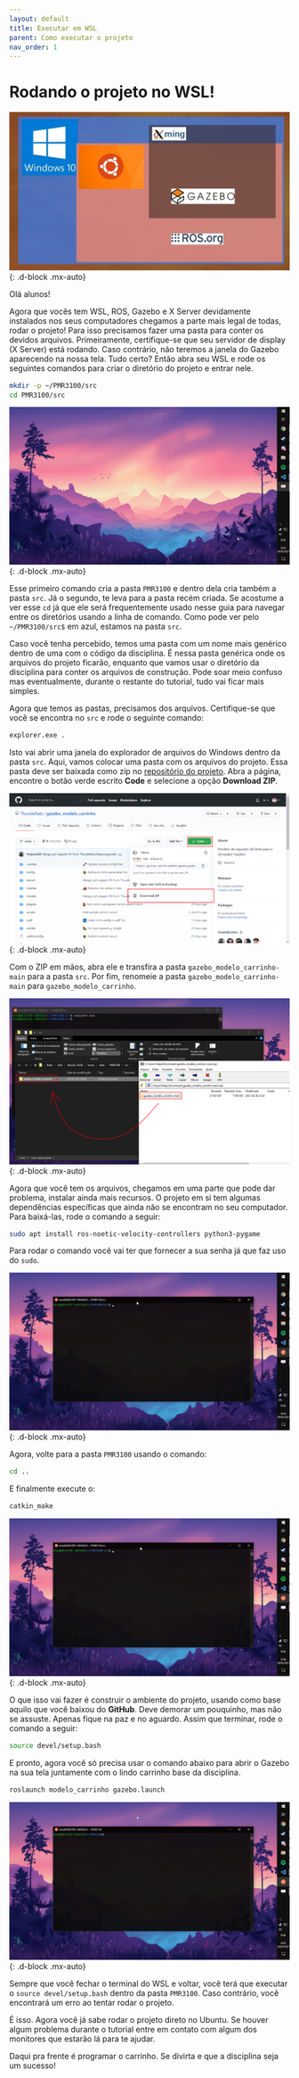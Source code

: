 ```yaml
---
layout: default
title: Executar em WSL
parent: Como executar o projeto
nav_order: 1
---
```


# Rodando o projeto no WSL!

![WSL + ROS Diagram](../assets/img/RunWSL/Cover.jpg){: .d-block .mx-auto}

Olá alunos!

Agora que vocês tem WSL, ROS, Gazebo e X Server devidamente instalados nos seus computadores chegamos a parte mais legal de todas, rodar o projeto! Para isso precisamos fazer uma pasta para conter os devidos arquivos. Primeiramente, certifique-se que seu servidor de display (X Server) está rodando. Caso contrário, não teremos a janela do Gazebo aparecendo na nossa tela. Tudo certo? Então abra seu WSL e rode os seguintes comandos para criar o diretório do projeto e entrar nele.

```bash
mkdir -p ~/PMR3100/src
cd PMR3100/src
```

![Creating directory](../assets/gif/RunWSL/Creating_directory.gif){: .d-block .mx-auto}

Esse primeiro comando cria a pasta ```PMR3100``` e dentro dela cria também a pasta ```src```. Já o segundo, te leva para a pasta recém criada. Se acostume a ver esse ```cd``` já que ele será frequentemente usado nesse guia para navegar entre os diretórios usando a linha de comando. Como pode ver pelo ```~/PMR3100/src$``` em azul, estamos na pasta ```src```.

Caso você tenha percebido, temos uma pasta com um nome mais genérico dentro de uma com o código da disciplina. É nessa pasta genérica onde os arquivos do projeto ficarão, enquanto que vamos usar o diretório da disciplina para conter os arquivos de construção. Pode soar meio confuso mas eventualmente, durante o restante do tutorial, tudo vai ficar mais simples.

Agora que temos as pastas, precisamos dos arquivos. Certifique-se que você se encontra no ```src``` e rode o seguinte comando:

```bash
explorer.exe .
```

Isto vai abrir uma janela do explorador de arquivos do Windows dentro da pasta ```src```. Aqui, vamos colocar uma pasta com os arquivos do projeto. Essa pasta deve ser baixada como zip no [repositório do projeto](https://github.com/ThundeRatz/gazebo_modelo_carrinho). Abra a página, encontre o botão verde escrito **Code** e selecione a opção **Download ZIP**.

![Dowloading Repo](../assets/img/RunCommon/GitHub_Download.png){: .d-block .mx-auto}

Com o ZIP em mãos, abra ele e transfira a pasta ```gazebo_modelo_carrinho-main``` para a pasta ```src```. Por fim, renomeie a pasta ```gazebo_modelo_carrinho-main``` para ```gazebo_modelo_carrinho```.

![Transfering Repo](../assets/img/RunWSL/Transfering_Repo.png){: .d-block .mx-auto}

Agora que você tem os arquivos, chegamos em uma parte que pode dar problema, instalar ainda mais recursos. O projeto em si tem algumas dependências específicas que ainda não se encontram no seu computador. Para baixá-las, rode o comando a seguir:

```bash
sudo apt install ros-noetic-velocity-controllers python3-pygame
```

Para rodar o comando você vai ter que fornecer a sua senha já que faz uso do ```sudo```.

![Installing Dependencies](../assets/gif/RunWSL/Installing_Dependencies.gif){: .d-block .mx-auto}

Agora, volte para a pasta ```PMR3100``` usando o comando:

```bash
cd ..
```

E finalmente execute o:

```bash
catkin_make
```

![Running catkin_make](../assets/gif/RunWSL/Running_catkin_make.gif){: .d-block .mx-auto}

O que isso vai fazer é construir o ambiente do projeto, usando como base aquilo que você baixou do **GitHub**. Deve demorar um pouquinho, mas não se assuste. Apenas fique na paz e no aguardo. Assim que terminar, rode o comando a seguir:

```bash
source devel/setup.bash
```

E pronto, agora você só precisa usar o comando abaixo para abrir o Gazebo na sua tela juntamente com o lindo carrinho base da disciplina.

```bash
roslaunch modelo_carrinho gazebo.launch
```

![Running setup.bash and Gazebo](../assets/gif/RunWSL/Running_Gazebo.gif){: .d-block .mx-auto}

Sempre que você fechar o terminal do WSL e voltar, você terá que executar o ```source devel/setup.bash``` dentro da pasta ```PMR3100```. Caso contrário, você encontrará um erro ao tentar rodar o projeto.

É isso. Agora você já sabe rodar o projeto direto no Ubuntu. Se houver algum problema durante o tutorial entre em contato com algum dos monitores que estarão lá para te ajudar.

Daqui pra frente é programar o carrinho. Se divirta e que a disciplina seja um sucesso!
